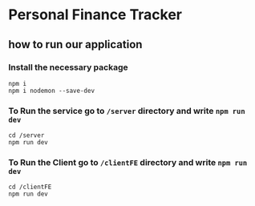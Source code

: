 # Personal Finance Tracker


## how to run our application

### Install the necessary package
```
npm i
npm i nodemon --save-dev
```


### To Run the service go to `/server` directory and write `npm run dev`
```
cd /server
npm run dev
```

### To Run the Client go to `/clientFE` directory and write `npm run dev`
```
cd /clientFE
npm run dev
```

